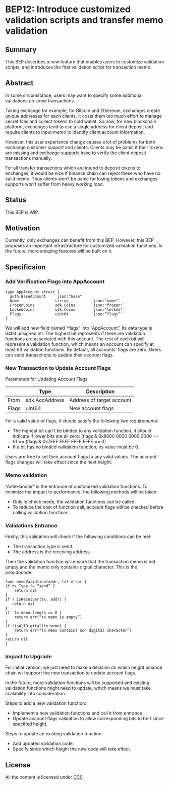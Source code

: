 # BEP12: Introduce customized validation scripts and transfer memo validation
## Summary
This BEP describes a new feature that enables users to customize validation scripts, and introduces the first validation script for transaction memo.
## Abstract
In some circumstance, users may want to specify some additional validations on some transactions. 

Taking exchange for example, for Bitcoin and Ethereum, exchanges create unique addresses for each clients. It costs them too much effort to manage secret files and collect tokens to cold wallet. So now, for new blockchain platform, exchanges tend to use a single address for client deposit and require clients to input memo to identify client account information. 

However, this user experience change causes a lot of problems for both exchange customer support and clients. Clients may be panic if their tokens are missing and exchange supports have to verify the client deposit transactions manually. 

For all transfer transactions which are intend to deposit tokens to enchanges, it would be nice if binance chain can reject these who have no valid memo. Thus clients won’t be panic for losing tokens and exchanges supports won’t suffer from heavy working load.
## Status
This BEP is WIP.
## Motivation
Currently, only exchanges can benefit from this BEP. However, this BEP proposes an important infrastructure for customized validation functions. In the future, more amazing features will be built on it. 
## Specificaion
### Add Verification Flags into AppAccount
```
type AppAccount struct {
  auth.BaseAccount    `json:"base"`
  Name                string          `json:"name"`
  FrozenCoins         sdk.Coins       `json:"frozen"`
  LockedCoins         sdk.Coins       `json:"locked"`
  Flags               uint64          `json:”flags”`
}
```
We will add new field named “flags” into “AppAccount”. Its data type is 64bit unsigned int. The highest bit represents if there are validation functions are associated with this account. The rest of each bit will represent a validation function, which means an account can specify at most 63 validation functions. By default, all accounts’ flags are zero. Users can send transactions to update their account flags.
### New Transaction to Update Account Flags
Parameters for Updating Account Flags

|       | Type           | Description | 
|-------|----------------|-------------|
| From  | sdk.AccAddress | Address of target account |
| Flags | uint64         | New account flags | 

For a valid value of flags, it should satisfy the following two requirements: 

- The highest bit can’t be binded to any validation function, it should indicate if lower bits are all zero:
(flags & 0x8000 0000 0000 0000 == 0) == (flags & 0x7FFF FFFF FFFF FFFF == 0)
- If a bit has no binded validation function, its value must be 0.

Users are free to set their account flags to any valid values. The account flags changes will take effect since the next height. 
 
### Memo validation
“AnteHandler” is the entrance of customized validation functions. To minimize the impact to performance, the following methods will be taken:

- Only in check mode, the validation functions can be called. 
- To reduce the cost of function call, account flags will be checked before calling validation functions.

### Validations Entrance
Firstly, this validation will check if the following conditions can be met:

- The transaction type is send.
- The address is the receiving address.

Then the validation function will ensure that the transaction memo is not empty and the memo only contains digital character. This is the pseudocode:

```
func memoValiation(addr, tx) error {
if tx.Type != “send” {
    return nil
}
if ! isReceiver(tx, addr) {
   return nil
}
if  tx.memo.length == 0 {
    return err(“tx memo is empty”)
}
if !isAllDigital(tx.memo) {
    return err(“tx memo contains non digital character”)
}
return nil
}
```

### Impact to Upgrade
For initial version, we just need to make a decision on which height binance chain will support the new transaction to update account flags.

In the future, more validation functions will be supported and existing validation functions might need to update, which means we must take scalability into consideration. 

Steps to add a new validation function:

- Implement a new validation functions and call it from entrance
- Update account flags validation to allow corresponding bits to be 1 since specified height. 

Steps to update an existing validation function:

- Add updated validation code.
- Specify since which height the new code will take effect.

## License
All the content is licensed under [CC0](https://creativecommons.org/publicdomain/zero/1.0/).
